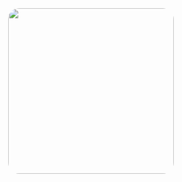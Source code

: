 <div id="header" align="center">
  <img src="https://file.io/1FThZV2Mjj4N" width="300" style="border-radius: 20px;"/>
</div>
